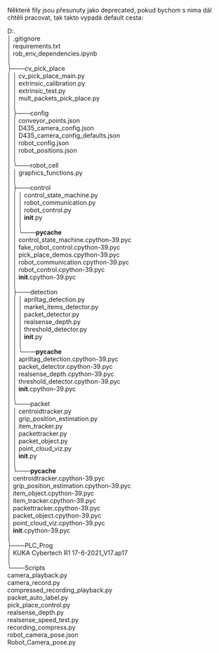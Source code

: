 Některé fily jsou přesunuty jako deprecated, pokud bychom s nima dál chtěli pracovat, tak takto vypadá default cesta:

D:.  
│   .gitignore  
│   requirements.txt  
│   rob_env_dependencies.ipynb  
│  
├───cv_pick_place  
│   │   cv_pick_place_main.py  
│   │   extrinsic_calibration.py  
│   │   extrinsic_test.py  
│   │   mult_packets_pick_place.py  
│   │  
│   ├───config  
│   │       conveyor_points.json  
│   │       D435_camera_config.json  
│   │       D435_camera_config_defaults.json  
│   │       robot_config.json  
│   │       robot_positions.json  
│   │  
│   └───robot_cell  
│       │   graphics_functions.py  
│       │  
│       ├───control  
│       │   │   control_state_machine.py  
│       │   │   robot_communication.py  
│       │   │   robot_control.py  
│       │   │   __init__.py  
│       │   │  
│       │   └───__pycache__  
│       │           control_state_machine.cpython-39.pyc  
│       │           fake_robot_control.cpython-39.pyc  
│       │           pick_place_demos.cpython-39.pyc  
│       │           robot_communication.cpython-39.pyc  
│       │           robot_control.cpython-39.pyc  
│       │           __init__.cpython-39.pyc  
│       │  
│       ├───detection  
│       │   │   apriltag_detection.py  
│       │   │   market_items_detector.py  
│       │   │   packet_detector.py  
│       │   │   realsense_depth.py  
│       │   │   threshold_detector.py  
│       │   │   __init__.py  
│       │   │  
│       │   └───__pycache__  
│       │           apriltag_detection.cpython-39.pyc  
│       │           packet_detector.cpython-39.pyc  
│       │           realsense_depth.cpython-39.pyc  
│       │           threshold_detector.cpython-39.pyc  
│       │           __init__.cpython-39.pyc  
│       │  
│       └───packet  
│           │   centroidtracker.py  
│           │   grip_position_estimation.py  
│           │   item_tracker.py  
│           │   packettracker.py  
│           │   packet_object.py  
│           │   point_cloud_viz.py  
│           │   __init__.py  
│           │  
│           └───__pycache__  
│                   centroidtracker.cpython-39.pyc  
│                   grip_position_estimation.cpython-39.pyc  
│                   item_object.cpython-39.pyc  
│                   item_tracker.cpython-39.pyc  
│                   packettracker.cpython-39.pyc  
│                   packet_object.cpython-39.pyc  
│                   point_cloud_viz.cpython-39.pyc  
│                   __init__.cpython-39.pyc  
│  
├───PLC_Prog  
│       KUKA Cybertech R1 17-6-2021_V17.ap17  
│  
└───Scripts  
        camera_playback.py  
        camera_record.py  
        compressed_recording_playback.py  
        packet_auto_label.py  
        pick_place_control.py  
        realsense_depth.py  
        realsense_speed_test.py  
        recording_compress.py  
        robot_camera_pose.json  
        Robot_Camera_pose.py  

